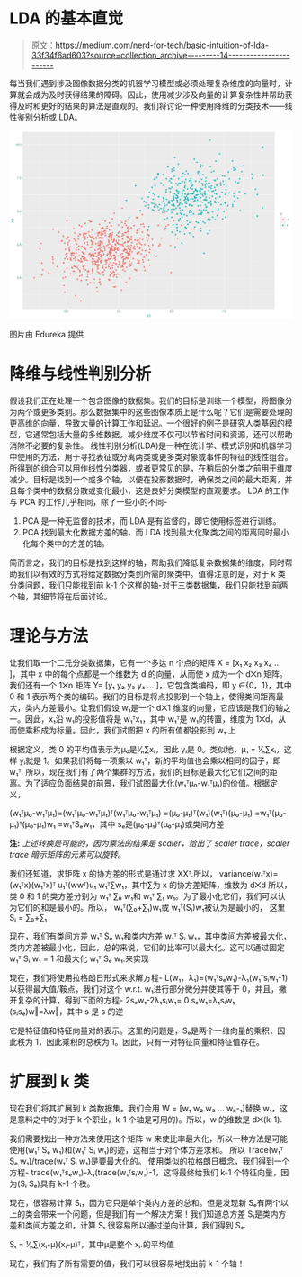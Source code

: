 # LDA 的基本直觉

> 原文：<https://medium.com/nerd-for-tech/basic-intuition-of-lda-33f34f6ad603?source=collection_archive---------14----------------------->

每当我们遇到涉及图像数据分类的机器学习模型或必须处理复杂维度的向量时，计算就会成为及时获得结果的障碍。因此，使用减少涉及向量的计算复杂性并帮助获得及时和更好的结果的算法是直观的。我们将讨论一种使用降维的分类技术——线性鉴别分析或 LDA。

![](img/627d6153a11be7325ca378bda1233cd5.png)

图片由 Edureka 提供

# 降维与线性判别分析

假设我们正在处理一个包含图像的数据集。我们的目标是训练一个模型，将图像分为两个或更多类别。那么数据集中的这些图像本质上是什么呢？它们是需要处理的更高维的向量，导致大量的计算工作和延迟。一个很好的例子是研究人类基因的模型，它通常包括大量的多维数据。减少维度不仅可以节省时间和资源，还可以帮助消除不必要的复杂性。
线性判别分析(LDA)是一种在统计学、模式识别和机器学习中使用的方法，用于寻找表征或分离两类或更多类对象或事件的特征的线性组合。所得到的组合可以用作线性分类器，或者更常见的是，在稍后的分类之前用于维度减少。目标是找到一个或多个轴，以便在投影数据时，确保类之间的最大距离，并且每个类中的数据分散或变化最小，这是良好分类模型的直观要求。
LDA 的工作与 PCA 的工作几乎相同，除了一些小的不同-

1.  PCA 是一种无监督的技术，而 LDA 是有监督的，即它使用标签进行训练。
2.  PCA 找到最大化数据方差的轴，而 LDA 找到最大化聚类之间的距离同时最小化每个类中的方差的轴。

简而言之，我们的目标是找到这样的轴，帮助我们降低复杂数据集的维度，同时帮助我们以有效的方式将给定数据分类到所需的聚类中。值得注意的是，对于 k 类分类问题，我们只能找到前 k-1 个这样的轴-对于三类数据集，我们只能找到前两个轴，其细节将在后面讨论。

# 理论与方法

让我们取一个二元分类数据集，它有一个多达 n 个点的矩阵 X = [x₁ x₂ x₃ x₄ … ]，其中 x 中的每个点都是一个维数为 d 的向量，从而使 x 成为一个 d⨉n 矩阵。我们还有一个 1⨉n 矩阵 Y= [y₁ y₂ y₃ y₄ … ]，它包含类编码，即 y ∈{0，1}，其中 0 和 1 表示两个类的编码。我们的目标是将点投影到一个轴上，使得类间距离最大，类内方差最小。让我们假设 w₁是一个 d⨉1 维度的向量，它应该是我们的轴之一。因此，x₁沿 w₁的投影值将是 w₁ᵀx₁，其中 w₁ᵀ是 w₁的转置，维度为 1⨉d，从而使乘积成为标量。因此，我们试图把 x 的所有值都投影到 w₁.上

根据定义，类 0 的平均值表示为μ₀是⅟ₙ∑xᵢ，因此 yᵢ是 0。类似地，μ₁ = ⅟ₙ∑xᵢ，这样 yᵢ就是 1。如果我们将每一项乘以 w₁ᵀ，新的平均值也会乘以相同的因子，即 w₁ᵀ.
所以，现在我们有了两个集群的方法，我们的目标是最大化它们之间的距离。为了适应负面结果的前景，我们试图最大化(w₁ᵀμ₀-w₁ᵀμ₁)的价值。根据定义，

(w₁ᵀμ₀-w₁ᵀμ₁)=(w₁ᵀμ₀-w₁ᵀμ₁)ᵀ(w₁ᵀμ₀-w₁ᵀμ₁)
=(μ₀-μ₁)ᵀ(w₁)(w₁ᵀ)(μ₀-μ₁)
=w₁ᵀ(μ₀-μ₁)ᵀ(μ₀-μ₁)w₁
=w₁ᵀSₑw₁，其中 sₑ是(μ₀-μ₁)ᵀ(μ₀-μ₁)或类间方差

**注:** *上述转换是可能的，因为乘法的结果是 scaler，给出了 scaler trace，scaler trace 暗示矩阵的元素可以旋转。*

我们还知道，求矩阵 x 的协方差的形式是通过求 XXᵀ.所以，
variance(w₁ᵀx)=(w₁ᵀx)(w₁ᵀx)ᵀ
u₁ᵀ(wwᵀ)u₁
w₁ᵀ∑w₁，其中∑为 x 的协方差矩阵，维数为 d⨉d
所以，类 0 和 1 的类方差分别为 w₁ᵀ ∑₀ w₁和 w₁ᵀ ∑₁ w₁。为了最小化它们，我们可以认为它们的和是最小的。所以，
w₁ᵀ(∑₀+∑₁)w₁或 w₁ᵀ(Sᵢ)w₁被认为是最小的，
这里 Sᵢ = ∑₀+∑₁

现在，我们有类间方差 w₁ᵀ Sₑ w₁和类内方差 w₁ᵀ Sᵢ w₁，其中类间方差被最大化，类内方差被最小化，因此，总的来说，它们的比率可以最大化。这可以通过固定 w₁ᵀ Sᵢ w₁ = 1 和最大化 w₁ᵀ Sₑ w₁.来实现

现在，我们将使用拉格朗日形式来求解方程-
L(w₁，λ₁)=(w₁ᵀsₑw₁)-λ₁(w₁ᵀsᵢw₁-1)
以获得最大值/鞍点，我们对这个 w.r.t. w₁进行部分微分并使其等于 0，并且，撇开复杂的计算，得到下面的方程-
2sₑw₁-2λ₁sᵢw₁= 0
sₑw₁=λ₁sᵢw₁
(sᵢsₑ)w‖=λw‖，其中 s 是 s 的逆

它是特征值和特征向量对的表示。这里的问题是，Sₑ是两个一维向量的乘积，因此秩为 1，因此乘积的总秩为 1。因此，只有一对特征向量和特征值存在。

# 扩展到 k 类

现在我们将其扩展到 k 类数据集。我们会用 W = [w₁ w₂ w₃ … wₖ-₁]替换 w₁，这是意料之中的(对于 k 个职业，k-1 个轴是可用的)。所以，w 的维数是 d⨉(k-1).

我们需要找出一种方法来使用这个矩阵 w 来使比率最大化，所以一种方法是可能使用(w₁ᵀ Sₑ w₁)和(w₁ᵀ Sᵢ w₁)的迹，这相当于对个体方差求和。
所以 Trace(w₁ᵀ Sₑ w₁)/trace(w₁ᵀ Sᵢ w₁)是要最大化的。
使用类似的拉格朗日概念，我们得到一个方程-
trace(w₁ᵀsₑw₁)-λ₁(trace(w₁ᵀsᵢw₁)-1，这将最终给我们 k-1 个特征向量，因为(Sᵢ Sₑ)具有 k-1 个秩。

现在，很容易计算 Sᵢ，因为它只是单个类内方差的总和。但是发现新 Sₑ有两个以上的类会带来一个问题，但是我们有一个解决方案！我们知道总方差 Sₜ是类内方差和类间方差之和，计算 Sₜ.很容易所以通过逆向计算，我们得到 Sₑ.

Sₜ = ⅟ₙ∑(xᵢ-μ)(xᵢ-μ)ᵀ，其中μ是整个 xᵢ.的平均值

现在，我们有了所有需要的值，我们可以很容易地找出前 k-1 个轴！